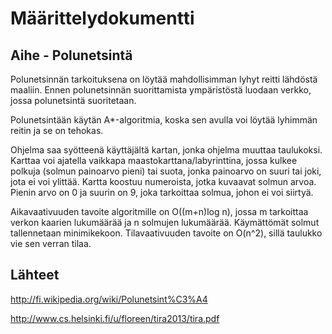 ﻿Määrittelydokumentti
====================
Aihe - Polunetsintä
-------------------
Polunetsinnän tarkoituksena on löytää mahdollisimman lyhyt reitti lähdöstä maaliin. Ennen polunetsinnän suorittamista ympäristöstä luodaan verkko, jossa polunetsintä suoritetaan.  

Polunetsintään käytän A*-algoritmia, koska sen avulla voi löytää lyhimmän reitin ja se on tehokas. 

Ohjelma saa syötteenä käyttäjältä kartan, jonka ohjelma muuttaa taulukoksi. Karttaa voi ajatella vaikkapa maastokarttana/labyrinttina, jossa kulkee polkuja (solmun painoarvo pieni) tai suota, jonka painoarvo on suuri tai joki, jota ei voi ylittää. Kartta koostuu numeroista, jotka kuvaavat solmun arvoa. Pienin arvo on 0 ja suurin on 9, joka tarkoittaa solmua, johon ei voi siirtyä. 

Aikavaativuuden tavoite algoritmille on O((m+n)log n), jossa m tarkoittaa verkon kaarien lukumäärää ja n solmujen lukumäärää. Käymättömät solmut tallennetaan minimikekoon. Tilavaativuuden tavoite on O(n^2), sillä taulukko vie sen verran tilaa. 

Lähteet
-------
http://fi.wikipedia.org/wiki/Polunetsint%C3%A4 

http://www.cs.helsinki.fi/u/floreen/tira2013/tira.pdf  
